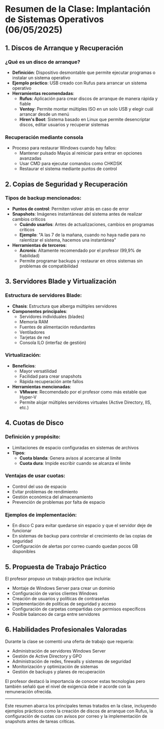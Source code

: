 # Resumen de la Clase: Implantación de Sistemas Operativos (06/05/2025)

## 1. Discos de Arranque y Recuperación

### ¿Qué es un disco de arranque?
- **Definición**: Dispositivo desmontable que permite ejecutar programas o instalar un sistema operativo
- **Ejemplo práctico**: USB creado con Rufus para arrancar un sistema operativo
- **Herramientas recomendadas**:
  - **Rufus**: Aplicación para crear discos de arranque de manera rápida y fiable
  - **Ventoy**: Permite montar múltiples ISO en un solo USB y elegir cuál arrancar desde un menú
  - **Hiren's Boot**: Sistema basado en Linux que permite desencriptar discos, editar usuarios y recuperar sistemas

### Recuperación mediante consola
- Proceso para restaurar Windows cuando hay fallos:
  - Mantener pulsado Mayús al reiniciar para entrar en opciones avanzadas
  - Usar CMD para ejecutar comandos como CHKDSK
  - Restaurar el sistema mediante puntos de control

## 2. Copias de Seguridad y Recuperación

### Tipos de backup mencionados:
- **Puntos de control**: Permiten volver atrás en caso de error
- **Snapshots**: Imágenes instantáneas del sistema antes de realizar cambios críticos
  - **Cuándo usarlos**: Antes de actualizaciones, cambios en programas críticos
  - **Ejemplo**: "A las 7 de la mañana, cuando no haya nadie para no ralentizar el sistema, hacemos una instantánea"
- **Herramientas de terceros**:
  - **Acronis**: Altamente recomendado por el profesor (99,9% de fiabilidad)
  - Permite programar backups y restaurar en otros sistemas sin problemas de compatibilidad

## 3. Servidores Blade y Virtualización

### Estructura de servidores Blade:
- **Chasis**: Estructura que alberga múltiples servidores
- **Componentes principales**:
  - Servidores individuales (blades)
  - Memoria RAM
  - Fuentes de alimentación redundantes
  - Ventiladores
  - Tarjetas de red
  - Consola ILO (interfaz de gestión)

### Virtualización:
- **Beneficios**: 
  - Mayor versatilidad
  - Facilidad para crear snapshots
  - Rápida recuperación ante fallos
- **Herramientas mencionadas**:
  - **VMware**: Recomendado por el profesor como más estable que Hyper-V
  - Permite alojar múltiples servidores virtuales (Active Directory, IIS, etc.)

## 4. Cuotas de Disco

### Definición y propósito:
- Limitaciones de espacio configuradas en sistemas de archivos
- **Tipos**:
  - **Cuota blanda**: Genera avisos al acercarse al límite
  - **Cuota dura**: Impide escribir cuando se alcanza el límite

### Ventajas de usar cuotas:
- Control del uso de espacio
- Evitar problemas de rendimiento
- Gestión económica del almacenamiento
- Prevención de problemas por falta de espacio

### Ejemplos de implementación:
- En disco C para evitar quedarse sin espacio y que el servidor deje de funcionar
- En sistemas de backup para controlar el crecimiento de las copias de seguridad
- Configuración de alertas por correo cuando quedan pocos GB disponibles

## 5. Propuesta de Trabajo Práctico

El profesor propuso un trabajo práctico que incluiría:
- Montaje de Windows Server para crear un dominio
- Configuración de varios clientes Windows
- Creación de usuarios y políticas de contraseñas
- Implementación de políticas de seguridad y acceso
- Configuración de carpetas compartidas con permisos específicos
- Posible balanceo de carga entre servidores

## 6. Habilidades Profesionales Valoradas

Durante la clase se comentó una oferta de trabajo que requería:
- Administración de servidores Windows Server
- Gestión de Active Directory y GPO
- Administración de redes, firewalls y sistemas de seguridad
- Monitorización y optimización de sistemas
- Gestión de backups y planes de recuperación

El profesor destacó la importancia de conocer estas tecnologías pero también señaló que el nivel de exigencia debe ir acorde con la remuneración ofrecida.

---

Este resumen abarca los principales temas tratados en la clase, incluyendo ejemplos prácticos como la creación de discos de arranque con Rufus, la configuración de cuotas con avisos por correo y la implementación de snapshots antes de tareas críticas.